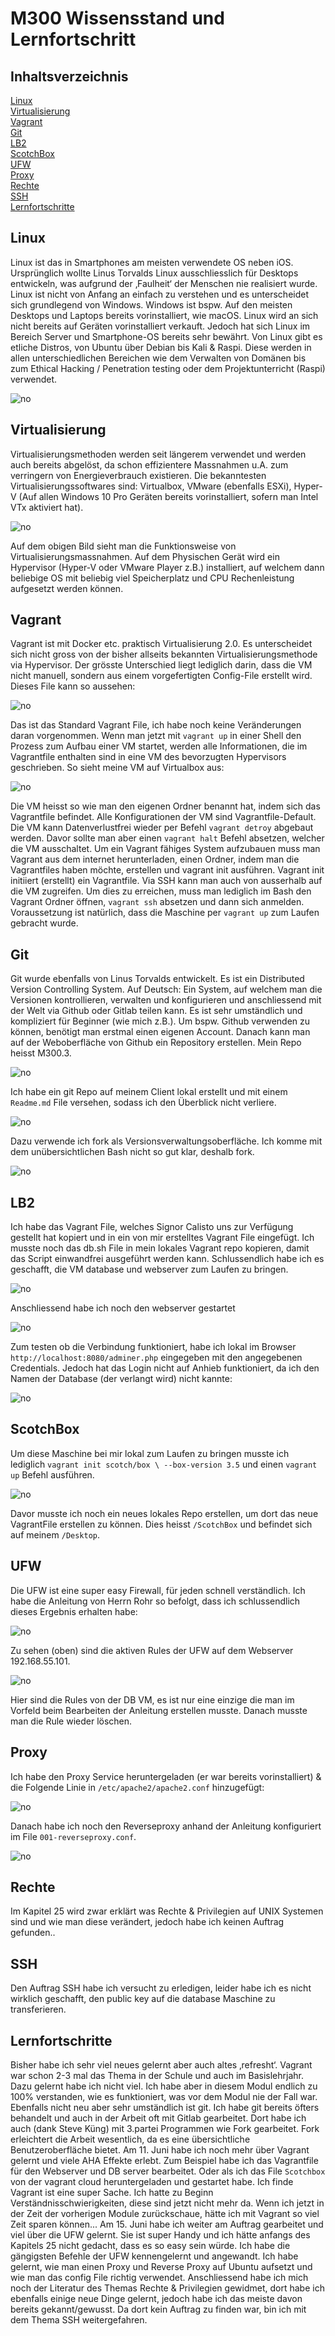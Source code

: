 # M300 Wissensstand und Lernfortschritt

## Inhaltsverzeichnis

[Linux](#linux)  
[Virtualisierung](#virtualisierung)  
[Vagrant](#vagrant)  
[Git](#git)  
[LB2](#LB2)  
[ScotchBox](#scotchbox)  
[UFW](#UFW)  
[Proxy](#Proxy)  
[Rechte](#Rechte)  
[SSH](#SSH)  
[Lernfortschritte](#lernfortschritte)  

   
<a name="linux"/>
<a name="virtualisierung"/>
<a name="vagrant"/>
<a name="git"/>
<a name="LB2"/>
<a name="scotchbox"/>
<a name="UFW"/>
<a name="Proxy"/>
<a name="Rechte"/>
<a name="SSH"/>
<a name="lernfortschritte"/>



## Linux
Linux ist das in Smartphones am meisten verwendete OS neben iOS. Ursprünglich wollte Linus Torvalds Linux ausschliesslich für Desktops entwickeln, was aufgrund der ‚Faulheit‘ der Menschen nie realisiert wurde. Linux ist nicht von Anfang an einfach zu verstehen und es unterscheidet sich grundlegend von Windows. Windows ist bspw. Auf den meisten Desktops und Laptops bereits vorinstalliert, wie macOS. Linux wird an sich nicht bereits auf Geräten vorinstalliert verkauft. Jedoch hat sich Linux im Bereich Server und Smartphone-OS bereits sehr bewährt. Von Linux gibt es etliche Distros, von Ubuntu über Debian bis Kali & Raspi. Diese werden in allen unterschiedlichen Bereichen wie dem Verwalten von Domänen bis zum Ethical Hacking / Penetration testing oder dem Projektunterricht (Raspi) verwendet.

![no](https://github.com/dorian1142/M300.3/blob/master/Linux.PNG)

## Virtualisierung
Virtualisierungsmethoden werden seit längerem verwendet und werden auch bereits abgelöst, da schon effizientere Massnahmen u.A. zum verringern von Energieverbrauch existieren. Die bekanntesten Virtualisierungssoftwares sind: Virtualbox, VMware (ebenfalls ESXi), Hyper-V (Auf allen Windows 10 Pro Geräten bereits vorinstalliert, sofern man Intel VTx aktiviert hat). 

![no](https://github.com/dorian1142/M300.3/blob/master/Hypervisor.PNG)

Auf dem obigen Bild sieht man die Funktionsweise von Virtualisierungsmassnahmen. Auf dem Physischen Gerät wird ein Hypervisor (Hyper-V oder VMware Player z.B.) installiert, auf welchem dann beliebige OS mit beliebig viel Speicherplatz und CPU Rechenleistung aufgesetzt werden können.

## Vagrant
Vagrant ist mit Docker etc. praktisch Virtualisierung 2.0. Es unterscheidet sich nicht gross von der bisher allseits bekannten Virtualisierungsmethode via Hypervisor. Der grösste Unterschied liegt lediglich darin, dass die VM nicht manuell, sondern aus einem vorgefertigten Config-File erstellt wird. Dieses File kann so aussehen:

![no](https://github.com/dorian1142/M300.3/blob/master/vagrant.PNG)

Das ist das Standard Vagrant File, ich habe noch keine Veränderungen daran vorgenommen. Wenn man jetzt mit `vagrant up` in einer Shell den Prozess zum Aufbau einer VM startet, werden alle Informationen, die im Vagrantfile enthalten sind in eine VM des bevorzugten Hypervisors geschrieben. So sieht meine VM auf Virtualbox aus:

![no](https://github.com/dorian1142/M300.3/blob/master/VagrantVM.PNG)

Die VM heisst so wie man den eigenen Ordner benannt hat, indem sich das Vagrantfile befindet. Alle Konfigurationen der VM sind Vagrantfile-Default. Die VM kann Datenverlustfrei wieder per Befehl `vagrant detroy` abgebaut werden. Davor sollte man aber einen `vagrant halt` Befehl absetzen, welcher die VM ausschaltet. Um ein Vagrant fähiges System aufzubauen muss man Vagrant aus dem internet herunterladen, einen Ordner, indem man die Vagrantfiles haben möchte, erstellen und vagrant init ausführen. Vagrant init initiiert (erstellt) ein Vagrantfile. Via SSH kann man auch von ausserhalb auf die VM zugreifen. Um dies zu erreichen, muss man lediglich im Bash den Vagrant Ordner öffnen, `vagrant ssh` absetzen und dann sich anmelden. Voraussetzung ist natürlich, dass die Maschine per `vagrant up` zum Laufen gebracht wurde.

## Git
Git wurde ebenfalls von Linus Torvalds entwickelt. Es ist ein Distributed Version Controlling System. Auf Deutsch: Ein System, auf welchem man die Versionen kontrollieren, verwalten und konfigurieren und anschliessend mit der Welt via Github oder Gitlab teilen kann. Es ist sehr umständlich und kompliziert für Beginner (wie mich z.B.). Um bspw. Github verwenden zu können, benötigt man erstmal einen eigenen Account. Danach kann man auf der Weboberfläche von Github ein Repository erstellen. Mein Repo heisst M300.3.

![no](https://github.com/dorian1142/M300.3/blob/master/gitverlauf.PNG)

Ich habe ein git Repo auf meinem Client lokal erstellt und mit einem `Readme.md` File versehen, sodass ich den Überblick nicht verliere.

![no](https://github.com/dorian1142/M300.3/blob/master/repo.PNG)

Dazu verwende ich fork als Versionsverwaltungsoberfläche. Ich komme mit dem unübersichtlichen Bash nicht so gut klar, deshalb fork.

![no](https://github.com/dorian1142/M300.3/blob/master/fork.PNG)

## LB2
Ich habe das Vagrant File, welches Signor Calisto uns zur Verfügung gestellt hat kopiert und in ein von mir erstelltes Vagrant File eingefügt. Ich musste noch das db.sh File in mein lokales Vagrant repo kopieren, damit das Script einwandfrei ausgeführt werden kann. Schlussendlich habe ich es geschafft, die VM database und webserver zum Laufen zu bringen.

![no](https://github.com/dorian1142/M300.3/blob/master/databasestart.PNG)

Anschliessend habe ich noch den webserver gestartet

![no](https://github.com/dorian1142/M300.3/blob/master/webstart.PNG)

Zum testen ob die Verbindung funktioniert, habe ich lokal im Browser `http://localhost:8080/adminer.php` eingegeben mit den angegebenen Credentials. Jedoch hat das Login nicht auf Anhieb funktioniert, da ich den Namen der Database (der verlangt wird) nicht kannte:

![no](https://github.com/dorian1142/M300.3/blob/master/adminer.PNG)

## ScotchBox
Um diese Maschine bei mir lokal zum Laufen zu bringen musste ich lediglich `vagrant init scotch/box \ --box-version 3.5` und einen `vagrant up` Befehl ausführen.

![no](https://github.com/dorian1142/M300.3/blob/master/scotchbox.PNG)

Davor musste ich noch ein neues lokales Repo erstellen, um dort das neue VagrantFile erstellen zu können. Dies heisst `/ScotchBox` und befindet sich auf meinem `/Desktop`.

## UFW
Die UFW ist eine super easy Firewall, für jeden schnell verständlich. Ich habe die Anleitung von Herrn Rohr so befolgt, dass ich schlussendlich dieses Ergebnis erhalten habe:

![no](https://github.com/dorian1142/M300.3/blob/master/webUFWstatus.PNG)

Zu sehen (oben) sind die aktiven Rules der UFW auf dem Webserver 192.168.55.101.

![no](https://github.com/dorian1142/M300.3/blob/master/dbUFWdelete.PNG)

Hier sind die Rules von der DB VM, es ist nur eine einzige die man im Vorfeld beim Bearbeiten der Anleitung erstellen musste. Danach musste man die Rule wieder löschen.

## Proxy
Ich habe den Proxy Service heruntergeladen (er war bereits vorinstalliert) & die Folgende Linie in `/etc/apache2/apache2.conf` hinzugefügt: 

![no](https://github.com/dorian1142/M300.3/blob/master/additionallineServerName.PNG)

Danach habe ich noch den Reverseproxy anhand der Anleitung konfiguriert im File `001-reverseproxy.conf`.

![no](https://github.com/dorian1142/M300.3/blob/master/reverseproxya.PNG)

## Rechte
Im Kapitel 25 wird zwar erklärt was Rechte & Privilegien auf UNIX Systemen sind und wie man diese verändert, jedoch habe ich keinen Auftrag gefunden..

## SSH
Den Auftrag SSH habe ich versucht zu erledigen, leider habe ich es nicht wirklich geschafft, den public key auf die database Maschine zu transferieren.


## Lernfortschritte
Bisher habe ich sehr viel neues gelernt aber auch altes ‚refresht‘. Vagrant war schon 2-3 mal das Thema in der Schule und auch im Basislehrjahr. Dazu gelernt habe ich nicht viel. Ich habe aber in diesem Modul endlich zu 100% verstanden, wie es funktioniert, was vor dem Modul nie der Fall war. Ebenfalls nicht neu aber sehr umständlich ist git. Ich habe git bereits öfters behandelt und auch in der Arbeit oft mit Gitlab gearbeitet. Dort habe ich auch (dank Steve Küng) mit 3.partei Programmen wie Fork gearbeitet. Fork erleichtert die Arbeit wesentlich, da es eine übersichtliche Benutzeroberfläche bietet. Am 11. Juni habe ich noch mehr über Vagrant gelernt und viele AHA Effekte erlebt. Zum Beispiel habe ich das Vagrantfile für den Webserver und DB server bearbeitet. Oder als ich das File `Scotchbox` von der vagrant cloud heruntergeladen und gestartet habe. Ich finde Vagrant ist eine super Sache. Ich hatte zu Beginn Verständnisschwierigkeiten, diese sind jetzt nicht mehr da. Wenn ich jetzt in der Zeit der vorherigen Module zurückschaue, hätte ich mit Vagrant so viel Zeit sparen können... Am 15. Juni habe ich weiter am Auftrag gearbeitet und viel über die UFW gelernt. Sie ist super Handy und ich hätte anfangs des Kapitels 25 nicht gedacht, dass es so easy sein würde. Ich habe die gängigsten Befehle der UFW kennengelernt und angewandt. Ich habe gelernt, wie man einen Proxy und Reverse Proxy auf Ubuntu aufsetzt und wie man das config File richtig verwendet. Anschliessend habe ich mich noch der Literatur des Themas Rechte & Privilegien gewidmet, dort habe ich ebenfalls einige neue Dinge gelernt, jedoch habe ich das meiste davon bereits gekannt/gewusst. Da dort kein Auftrag zu finden war, bin ich mit dem Thema SSH weitergefahren.